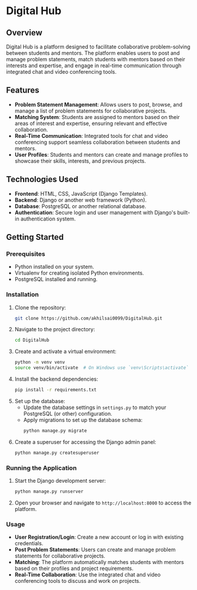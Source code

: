 # Digital Hub

## Overview

Digital Hub is a platform designed to facilitate collaborative problem-solving between students and mentors. The platform enables users to post and manage problem statements, match students with mentors based on their interests and expertise, and engage in real-time communication through integrated chat and video conferencing tools.

## Features

- **Problem Statement Management**: Allows users to post, browse, and manage a list of problem statements for collaborative projects.
- **Matching System**: Students are assigned to mentors based on their areas of interest and expertise, ensuring relevant and effective collaboration.
- **Real-Time Communication**: Integrated tools for chat and video conferencing support seamless collaboration between students and mentors.
- **User Profiles**: Students and mentors can create and manage profiles to showcase their skills, interests, and previous projects.

## Technologies Used

- **Frontend**: HTML, CSS, JavaScript (Django Templates).
- **Backend**: Django or another web framework (Python).
- **Database**: PostgreSQL or another relational database.
- **Authentication**: Secure login and user management with Django's built-in authentication system.

## Getting Started

### Prerequisites

- Python installed on your system.
- Virtualenv for creating isolated Python environments.
- PostgreSQL installed and running.

### Installation

1. Clone the repository:
   ```bash
   git clone https://github.com/akhilsai0099/DigitalHub.git
   ```
2. Navigate to the project directory:
   ```bash
   cd DigitalHub
   ```
3. Create and activate a virtual environment:
   ```bash
   python -m venv venv
   source venv/bin/activate  # On Windows use `venv\Scripts\activate`
   ```
4. Install the backend dependencies:
   ```bash
   pip install -r requirements.txt
   ```
5. Set up the database:
   - Update the database settings in `settings.py` to match your PostgreSQL (or other) configuration.
   - Apply migrations to set up the database schema:
     ```bash
     python manage.py migrate
     ```
6. Create a superuser for accessing the Django admin panel:
   ```bash
   python manage.py createsuperuser
   ```

### Running the Application

1. Start the Django development server:
   ```bash
   python manage.py runserver
   ```
3. Open your browser and navigate to `http://localhost:8000` to access the platform.

### Usage

- **User Registration/Login**: Create a new account or log in with existing credentials.
- **Post Problem Statements**: Users can create and manage problem statements for collaborative projects.
- **Matching**: The platform automatically matches students with mentors based on their profiles and project requirements.
- **Real-Time Collaboration**: Use the integrated chat and video conferencing tools to discuss and work on projects.
